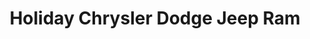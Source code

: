 ---
title: "Holiday Chrysler Dodge Jeep Ram"
url: /graham/holiday-chrysler-dodge-jeep-ram/
shop: car
---
